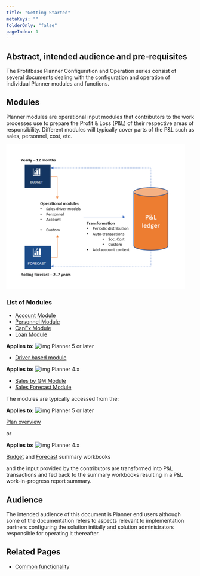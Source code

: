 ```yaml
---
title: "Getting Started"
metaKeys: ""
folderOnly: "false"
pageIndex: 1
---
```


## Abstract, intended audience and pre-requisites
The Profitbase Planner Configuration and Operation series consist of several documents dealing with the configuration and operation of individual Planner modules and functions.
<br/>

## Modules
Planner modules are operational input modules that contributors to the work processes use to prepare the Profit & Loss (P&L) of their respective areas of responsibility. Different modules will typically cover parts of the P&L such as sales, personnel, cost, etc.

![](img/getting-started-modules.jpg)
<br/>

### List of Modules
- [Account Module](/planner/modules/account)
- [Personnel Module](/planner/modules/personnel)
- [CapEx Module](/planner/workbooks/financial-planning/capex)
- [Loan Module](/planner/workbooks/financial-planning/loan)

**Applies to:** ![img](https://profitbasedocs.blob.core.windows.net/icons/yes-icon.png) Planner 5 or later

- [Driver based module](/planner/modules/driver-based)

**Applies to:** ![img](https://profitbasedocs.blob.core.windows.net/icons/yes-icon.png) Planner 4.x

- [Sales by GM Module](/planner/modules/sales-gm)
- [Sales Forecast Module](/planner/modules/sales-forecast)

The modules are typically accessed from the:

**Applies to:** ![img](https://profitbasedocs.blob.core.windows.net/icons/yes-icon.png) Planner 5 or later

[Plan overview](/planner/workbooks/financial-planning/plan-overview)<br/>

or<br/>

**Applies to:** ![img](https://profitbasedocs.blob.core.windows.net/icons/yes-icon.png) Planner 4.x

[Budget](/planner/workbooks/financial-planning/budget) and [Forecast](/planner/workbooks/financial-planning/forecast) summary workbooks

and the input provided by the contributors are transformed into P&L transactions and fed back to the summary workbooks resulting in a P&L work-in-progress report summary.
<br/>

## Audience
The intended audience of this document is Planner end users although some of the documentation refers to aspects relevant to implementation partners configuring the solution initially and solution administrators responsible for operating it thereafter.
<br/>

## Related Pages
-  [Common functionality](/planner/getting-started/common-functionality)
